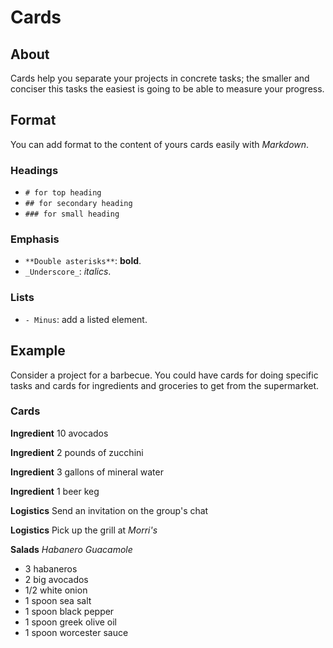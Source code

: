 # Cards

## About
Cards help you separate your projects in concrete tasks; the smaller and conciser this tasks the easiest is going to be able to measure your progress.

## Format
You can add format to the content of yours cards easily with _Markdown_.

### Headings
- ```# for top heading```
- ```## for secondary heading```
- ```### for small heading```

### Emphasis
- ```**Double asterisks**```: **bold**.
- ```_Underscore_```: _italics_.

### Lists
- ```- Minus```: add a listed element.

## Example
Consider a project for a barbecue.
You could have cards for doing specific tasks and cards for ingredients and groceries to get from the supermarket.

### Cards
**Ingredient**
10 avocados

**Ingredient**
2 pounds of zucchini

**Ingredient**
3 gallons of mineral water

**Ingredient**
1 beer keg

**Logistics**
Send an invitation on the group's chat

**Logistics**
Pick up the grill at _Morri's_

**Salads**
_Habanero Guacamole_
- 3 habaneros
- 2 big avocados
- 1/2 white onion
- 1 spoon sea salt
- 1 spoon black pepper
- 1 spoon greek olive oil
- 1 spoon worcester sauce
